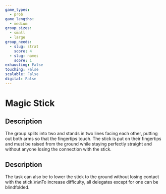 ```yaml
---
game_types:
  - prob
game_lengths:
  - medium
group_sizes:
  - small
  - large
group_needs:
  - slug: strat
    score: 4
  - slug: names
    score: 1
exhausting: False
touching: False
scalable: False
digital: False
---
```

# Magic Stick

## Description
The group splits into two and stands in two lines facing each other, putting out both arms so that the fingertips touch. The stick is put on their fingertips and must be raised from the ground while staying perfectly straight and without anyone losing the connection with the stick.

## Description
The task can also be to lower the stick to the ground without losing contact with the stick.\n\nTo increase difficulty, all delegates except for one can be blindfolded.
